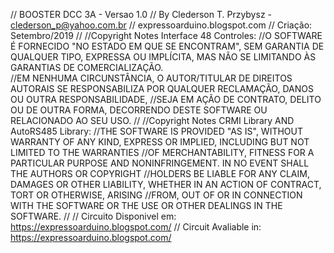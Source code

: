 // BOOSTER DCC 3A - Versao 1.0
// By Clederson T. Przybysz - clederson_p@yahoo.com.br
// expressoarduino.blogspot.com
// Criação: Setembro/2019
//
//Copyright Notes Interface 48 Controles:
//O SOFTWARE É FORNECIDO "NO ESTADO EM QUE SE ENCONTRAM", SEM GARANTIA DE QUALQUER TIPO, EXPRESSA OU IMPLÍCITA, MAS NÃO SE LIMITANDO ÀS GARANTIAS DE COMERCIALIZAÇÃO.  
//EM NENHUMA CIRCUNSTÂNCIA, O AUTOR/TITULAR DE DIREITOS AUTORAIS SE RESPONSABILIZA POR QUALQUER RECLAMAÇÃO, DANOS OU OUTRA RESPONSABILIDADE, 
//SEJA EM AÇÃO DE CONTRATO, DELITO OU DE OUTRA FORMA, DECORRENDO DESTE SOFTWARE OU RELACIONADO AO SEU  USO.
//
//Copyright Notes CRMI Library AND AutoRS485 Library: 
//THE SOFTWARE IS PROVIDED "AS IS", WITHOUT WARRANTY OF ANY KIND, EXPRESS OR IMPLIED, INCLUDING BUT NOT LIMITED TO THE WARRANTIES
//OF MERCHANTABILITY, FITNESS FOR A PARTICULAR PURPOSE AND NONINFRINGEMENT. IN NO EVENT SHALL THE AUTHORS OR COPYRIGHT
//HOLDERS BE LIABLE FOR ANY CLAIM, DAMAGES OR OTHER LIABILITY, WHETHER IN AN ACTION OF CONTRACT, TORT OR OTHERWISE, ARISING
//FROM, OUT OF OR IN CONNECTION WITH THE SOFTWARE OR THE USE OR OTHER DEALINGS IN THE SOFTWARE.
//
// Circuito Disponivel em: https://expressoarduino.blogspot.com/
// Circuit Avaliable in:  https://expressoarduino.blogspot.com/
